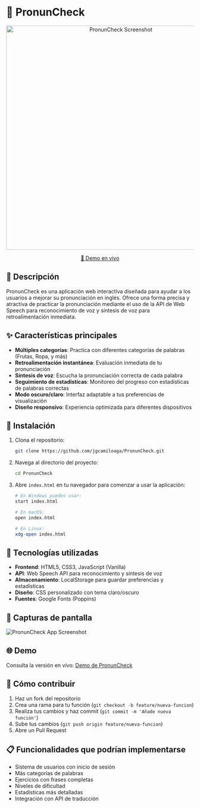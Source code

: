 # 🎯 PronunCheck

<div align="center">
  <img src="https://i.postimg.cc/c4sJzqKG/Captura-de-pantalla-2025-01-06-144125.png" alt="PronunCheck Screenshot" width="600px">
  
  <p><a href="https://pronuncheck.netlify.app">📱 Demo en vivo</a></p>
</div>

## 📝 Descripción

PronunCheck es una aplicación web interactiva diseñada para ayudar a los usuarios a mejorar su pronunciación en inglés. Ofrece una forma precisa y atractiva de practicar la pronunciación mediante el uso de la API de Web Speech para reconocimiento de voz y síntesis de voz para retroalimentación inmediata.

## ✨ Características principales

- **Múltiples categorías**: Practica con diferentes categorías de palabras (Frutas, Ropa, y más)
- **Retroalimentación instantánea**: Evaluación inmediata de tu pronunciación
- **Síntesis de voz**: Escucha la pronunciación correcta de cada palabra
- **Seguimiento de estadísticas**: Monitoreo del progreso con estadísticas de palabras correctas
- **Modo oscuro/claro**: Interfaz adaptable a tus preferencias de visualización
- **Diseño responsivo**: Experiencia optimizada para diferentes dispositivos

## 🚀 Instalación

1. Clona el repositorio:
   ```bash
   git clone https://github.com/jgcamiloaga/PronunCheck.git
   ```
2. Navega al directorio del proyecto:
   ```bash
   cd PronunCheck
   ```
3. Abre `index.html` en tu navegador para comenzar a usar la aplicación:

   ```bash
   # En Windows puedes usar:
   start index.html

   # En macOS:
   open index.html

   # En Linux:
   xdg-open index.html
   ```

## 🔧 Tecnologías utilizadas

- **Frontend**: HTML5, CSS3, JavaScript (Vanilla)
- **API**: Web Speech API para reconocimiento y síntesis de voz
- **Almacenamiento**: LocalStorage para guardar preferencias y estadísticas
- **Diseño**: CSS personalizado con tema claro/oscuro
- **Fuentes**: Google Fonts (Poppins)

## 📱 Capturas de pantalla

![PronunCheck App Screenshot](https://i.postimg.cc/c4sJzqKG/Captura-de-pantalla-2025-01-06-144125.png)

## 🌐 Demo

Consulta la versión en vivo: [Demo de PronunCheck](https://pronuncheck.netlify.app)

## 🤝 Cómo contribuir

1. Haz un fork del repositorio
2. Crea una rama para tu función (`git checkout -b feature/nueva-funcion`)
3. Realiza tus cambios y haz commit (`git commit -m 'Añade nueva función'`)
4. Sube tus cambios (`git push origin feature/nueva-funcion`)
5. Abre un Pull Request

## 📋 Funcionalidades que podrían implementarse

- Sistema de usuarios con inicio de sesión
- Más categorías de palabras
- Ejercicios con frases completas
- Niveles de dificultad
- Estadísticas más detalladas
- Integración con API de traducción
